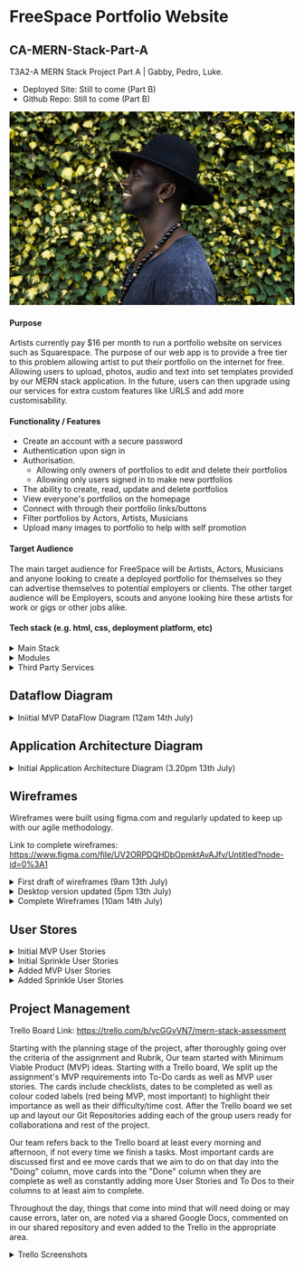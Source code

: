 # FreeSpace Portfolio Website
## CA-MERN-Stack-Part-A

T3A2-A MERN Stack Project Part A | Gabby, Pedro, Luke.

- Deployed Site: Still to come (Part B)
- Github Repo: Still to come (Part B)

![image](./docs/portfolio.webp)

#### Purpose

Artists currently pay $16 per month to run a portfolio website on services such as Squarespace.
The purpose of our web app is to provide a free tier to this problem allowing artist to put their portfolio on the internet for free. 
Allowing users to upload, photos, audio and text into set templates provided by our MERN stack application. In the future, users can then upgrade using our services for extra custom features like URLS and add more customisability.


#### Functionality / Features

- Create an account with a secure password
- Authentication upon sign in
- Authorisation.
    - Allowing only owners of portfolios to edit and delete their portfolios
    - Allowing only users signed in to make new portfolios
- The ability to create, read, update and delete portfolios
- View everyone's portfolios on the homepage
- Connect with through their portfolio links/buttons
- Filter portfolios by Actors, Artists, Musicians
- Upload many images to portfolio to help with self promotion

#### Target Audience

The main target audience for FreeSpace will be Artists, Actors, Musicians and anyone looking to create a deployed portfolio for themselves so they can advertise themselves to potential employers or clients. The other target audience will be Employers, scouts and anyone looking hire these artists for work or gigs or other jobs alike.

#### Tech stack (e.g. html, css, deployment platform, etc)

<details closed>
<summary>Main Stack</summary>

- Javascript
- MongoDB
- Express JS
- React
- Node JS
- HTML5 / SCSS
- Bootstrap
- VSCode
- Lucid Chart
- Trello
- more

</details>

<details closed>
<summary>Modules</summary>

- Passport
- AWS cli
- more

</details>

<details closed>
<summary>Third Party Services</summary>

- Netlify/ Heroku/ AWS?
- Github
- AWS S3 Bucket
- Stripe ?
</details>

## Dataflow Diagram

<details closed>
<summary>Iniitial MVP DataFlow Diagram (12am 14th July)</summary>

![dataflowdiagram](docs/dfd.JPG)

Notes: 
- Update as/if Apps/ Middleware/ Third Parties get added
</details>



## Application Architecture Diagram

<details closed>
<summary>Initial Application Architecture Diagram (3.20pm 13th July)</summary>

![AppArcDiagram](docs/aad2.jpg)

Notes: 
- Update as/if Apps/ Middleware/ Third Parties get added
</details>

## Wireframes

Wireframes were built using figma.com and regularly updated to keep up with our agile methodology.

Link to complete wireframes: https://www.figma.com/file/UV2ORPDQHDbOpmktAvAJfv/Untitled?node-id=0%3A1

<details closed>
<summary>First draft of wireframes (9am 13th July)</summary>

![WireFrames1](docs/wireframes1.png)

Notes:
- revise industry standard UI/UX
- complete relationships between screens
- focus on  space distribution, content prioritisation, and users intended actions
- add navbar for: sign up, login, home, logout

</details>

<details closed>
<summary>Desktop version updated (5pm 13th July)</summary>

![WireFrames2](docs/wireframes2.png)

This version is complete prototyping and features for desktop version. Logout buttons added to most pages.
Notes:
- need to also complete desktop and mobile versions
- more design and color elements may be nice to add if time permits 

</details>

<details closed>
<summary>Complete Wireframes (10am 14th July)</summary>

![WireFrames3](docs/wireframes3.png)

Prototyping for all screen sizes complete. Mobile and tablet logout buttons added. Login page added to mobile and tablet. Some annotations added for more clarity.

</details>

<!-- 12.0 to >10.0 pts
HD
Provides wireframes that show exceptional planning of project flow and structure including but not limited to space distribution, content prioritisation, intended actions, functions, relationships between screens. -->

## User Stores

<details closed>
<summary>Initial MVP User Stories</summary>

- As a Artist, I want to be able to log in so that I can create, edit and delete my own portfolio. 
- As a Artist, I want a secure login so someone else can't make changes to my portfolio

- Secure Login
- Create an account and portfolio page
- View other portfolios
- Share portfolio with others
- Preview Page before deploying
</details>

<details closed>
<summary> Initial Sprinkle User Stories</summary>


- TBC
</details>

<details closed>
<summary>Added MVP User Stories</summary>

- TBC
</details>

<details closed>
<summary>Added Sprinkle User Stories</summary>

- TBC
</details>

<!-- 6.0 to >5.0 pts
HD
Provides multiple user stories that use ‘persona, what and why’ that outline meaningful features of project. Shows evidence of user story revision and refinement. -->

## Project Management

Trello Board Link: https://trello.com/b/vcGGvVN7/mern-stack-assessment

Starting with the planning stage of the project, after thoroughly going over the criteria of the assignment and Rubrik, Our team started with Minimum Viable Product (MVP) ideas. Starting with a Trello board, We split up the assignment's MVP requirements into To-Do cards as well as MVP user stories. The cards include checklists, dates to be completed as well as colour coded labels (red being MVP, most important) to highlight their importance as well as their difficulty/time cost. After the Trello board we set up and layout our Git Repositories adding each of the group users ready for collaborationa and rest of the project. 

Our team refers back to the Trello board at least every morning and afternoon, if not every time we finish a tasks.  Most important cards are discussed first and ee move cards that we aim to do on that day into the "Doing" column, move cards into the "Done" column when they are complete as well as constantly adding more User Stories and To Dos to their columns to at least aim to complete.

Throughout the day, things that come into mind that will need doing or may cause errors, later on, are noted via a shared Google Docs, commented on in our shared repository and even added to the Trello in the appropriate area.

<details closed>
<summary>Trello Screenshots</summary>


<details closed>
<summary>Planning Stage</summary>

![trello](./docs/trello1.PNG)

</details>

<details closed>
<summary>Day 1</summary>

![trello day 1](./docs/trello2.JPG)

</details>

<details closed>

<summary>Day ....</summary>

</details>


</details>

<!-- trello/ project management
6.0 to >5.0 pts
HD
Simple and clear standards for planning methodology chosen and adhered to -->

<!-- ## zip -r LukeSkywalker_T3A2-A.zip LukeSkywalker_T3A2-A -->

